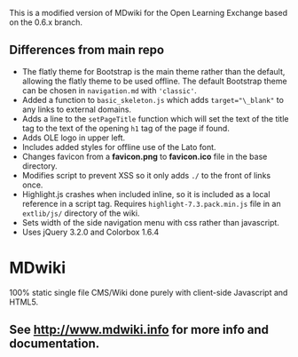 This is a modified version of MDwiki for the Open Learning Exchange based on the 0.6.x branch.

## Differences from main repo
* The flatly theme for Bootstrap is the main theme rather than the default, allowing the flatly theme to be used offline.  The default Bootstrap theme can be chosen in `navigation.md` with `'classic'`.
* Added a function to `basic_skeleton.js` which adds `target="\_blank"` to any links to external domains.
* Adds a line to the `setPageTitle` function which will set the text of the title tag to the text of the opening `h1` tag of the page if found.
* Adds OLE logo in upper left.
* Includes added styles for offline use of the Lato font.
* Changes favicon from a __favicon.png__ to __favicon.ico__ file in the base directory.
* Modifies script to prevent XSS so it only adds `./` to the front of links once.
* Highlight.js crashes when included inline, so it is included as a local reference in a script tag.  Requires `highlight-7.3.pack.min.js` file in an `extlib/js/` directory of the wiki.
* Sets width of the side navigation menu with css rather than javascript.
* Uses jQuery 3.2.0 and Colorbox 1.6.4

MDwiki
======

100% static single file CMS/Wiki done purely with client-side Javascript and HTML5.

See http://www.mdwiki.info for more info and documentation.
------

